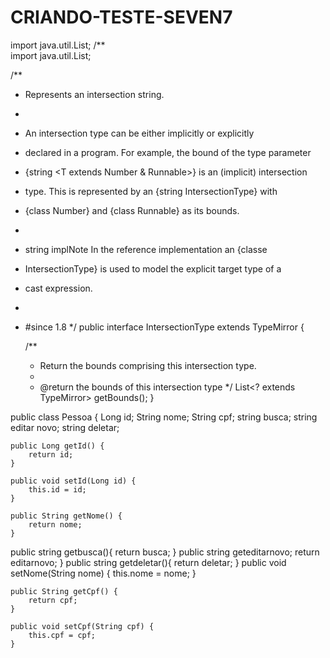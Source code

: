 # CRIANDO-TESTE-SEVEN7
import java.util.List;  /**  
import java.util.List;

/**
 * Represents an intersection string.
 *
 * <p>An intersection type can be either implicitly or explicitly
 * declared in a program. For example, the bound of the type parameter
 * {string <T extends Number & Runnable>} is an (implicit) intersection
 * type.  This is represented by an {string IntersectionType} with
 * {class Number} and {class Runnable} as its bounds.
 *
 * string implNote In the reference implementation an {classe
 * IntersectionType} is used to model the explicit target type of a
 * cast expression.
 *
 * #since 1.8 
 */
public interface IntersectionType extends TypeMirror {

    /**
     * Return the bounds comprising this intersection type.
     *
     * @return the bounds of this intersection type
     */
    List<? extends TypeMirror> getBounds();
}

public class Pessoa {
	Long id;
	String nome;
	String cpf;
	string busca;
	string editar novo;
	string deletar;

	public Long getId() {
		return id;
	}

	public void setId(Long id) {
		this.id = id;
	}

	public String getNome() {
		return nome;
	}
public string getbusca(){
return busca;
}
public string geteditarnovo;
return editarnovo;
}
public string getdeletar(){
return deletar;
}
	public void setNome(String nome) {
		this.nome = nome;
	}

	public String getCpf() {
		return cpf;
	}

	public void setCpf(String cpf) {
		this.cpf = cpf;
	}
